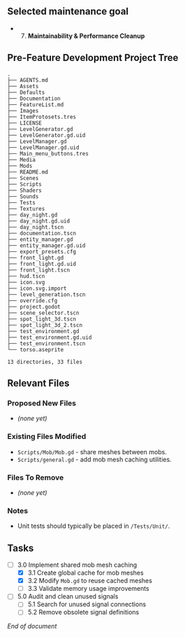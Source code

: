 ## Selected maintenance goal
- 7. **Maintainability & Performance Cleanup**

## Pre-Feature Development Project Tree
```
.
├── AGENTS.md
├── Assets
├── Defaults
├── Documentation
├── FeatureList.md
├── Images
├── ItemProtosets.tres
├── LICENSE
├── LevelGenerator.gd
├── LevelGenerator.gd.uid
├── LevelManager.gd
├── LevelManager.gd.uid
├── Main_menu_buttons.tres
├── Media
├── Mods
├── README.md
├── Scenes
├── Scripts
├── Shaders
├── Sounds
├── Tests
├── Textures
├── day_night.gd
├── day_night.gd.uid
├── day_night.tscn
├── documentation.tscn
├── entity_manager.gd
├── entity_manager.gd.uid
├── export_presets.cfg
├── front_light.gd
├── front_light.gd.uid
├── front_light.tscn
├── hud.tscn
├── icon.svg
├── icon.svg.import
├── level_generation.tscn
├── override.cfg
├── project.godot
├── scene_selector.tscn
├── spot_light_3d.tscn
├── spot_light_3d_2.tscn
├── test_environment.gd
├── test_environment.gd.uid
├── test_environment.tscn
└── torso.aseprite

13 directories, 33 files

```

## Relevant Files
### Proposed New Files
- *(none yet)*

### Existing Files Modified
- `Scripts/Mob/Mob.gd` - share meshes between mobs.
- `Scripts/general.gd` - add mob mesh caching utilities.

### Files To Remove
- *(none yet)*

### Notes
- Unit tests should typically be placed in `/Tests/Unit/`.

## Tasks
- [ ] 3.0 Implement shared mob mesh caching
  - [x] 3.1 Create global cache for mob meshes
  - [x] 3.2 Modify `Mob.gd` to reuse cached meshes
  - [ ] 3.3 Validate memory usage improvements
- [ ] 5.0 Audit and clean unused signals
  - [ ] 5.1 Search for unused signal connections
  - [ ] 5.2 Remove obsolete signal definitions

*End of document*
